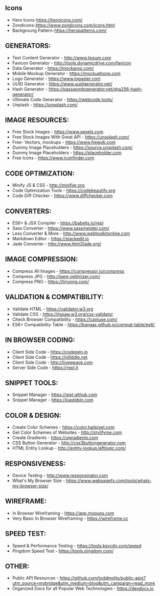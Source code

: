 ## Icons

- Hero Icons-https://heroicons.com/
- Zondicons-https://www.zondicons.com/icons.html
- Backgroung Pattern-https://heropatterns.com/

## GENERATORS:

- Text Content Generator - http://www.lipsum.com
- Favicon Generator - http://tools.dynamicdrive.com/favicon
- Data Generator - https://mockaroo.com/
- Mobile Mockup Generator - https://mockuphone.com
- Logo Generator - https://www.logaster.com
- UUID Generator - https://www.uuidgenerator.net/
- Hash Generator - https://passwordsgenerator.net/sha256-hash-generator/
- Ultimate Code Generator - https://webcode.tools/
- Unplash - https://unsplash.com/

## IMAGE RESOURCES:

- Free Stock Images - https://www.pexels.com
- Free Stock Images With Great API - https://unsplash.com/
- Free- Vectors, mockups - https://www.freepik.com
- Dummy Image Placeholders - https://source.unsplash.com/
- Dummy Image Placeholders - https://placeholder.com
- Free Icons - https://www.iconfinder.com

## CODE OPTIMIZATION:

- Minify JS & CSS - http://minifier.org
- Code Optimization Tools - https://codebeautify.org
- Code Diff Checker - https://www.diffchecker.com

## CONVERTERS:

- ES6+ & JSX Compiler - https://babeljs.io/repl
- Sass Converter - https://www.sassmeister.com/
- Less Converter & More - http://www.webtoolkitonline.com
- Markdown Editor - https://stackedit.io
- Jade Converter - http://www.html2jade.org/

## IMAGE COMPRESSION:

- Compress All Images - https://compressor.io/compress
- Compress JPG - http://jpeg-optimizer.com/
- Compress PNG - https://tinypng.com/

## VALIDATION & COMPATIBILITY:

- Validate HTML - https://validator.w3.org
- Validate CSS - https://jigsaw.w3.org/css-validator
- Check Browser Compatibility - https://caniuse.com/
- ES6+ Compatibility Table - https://kangax.github.io/compat-table/es6/

## IN BROWSER CODING:

- Client Side Code - https://codepen.io
- Client Side Code - https://jsfiddle.net
- Client Side Code - http://liveweave.com
- Server Side Code - https://repl.it

## SNIPPET TOOLS:

- Snippet Manager - https://gist.github.com
- Snippet Manager - https://pastebin.com

## COLOR & DESIGN:

- Create Color Schemes - https://color.hailpixel.com
- Get Color Schemes of Websites - http://stylifyme.com
- Create Gradients - https://uigradients.com
- CSS Button Generator - http://css3buttongenerator.com
- HTML Entity Lookup - http://entity-lookup.leftlogic.com/

## RESPONSIVENESS:

- Device Testing - http://www.responsinator.com
- What's My Browser Size - https://www.webpagefx.com/tools/whats-my-browser-size/

## WIREFRAME:

- In Browser Wireframing - https://app.moqups.com
- Very Basic In Browser Wireframing - https://wireframe.cc

## SPEED TEST:

- Speed & Performance Testing - https://tools.keycdn.com/speed
- Pingdom Speed Test - https://tools.pingdom.com/

## OTHER:

- Public API Resources - https://github.com/toddmotto/public-apis?utm_source=mybridge&utm_medium=blog&utm_campaign=read_more
- Organized Docs for all Popular Web Technologies - https://devdocs.io
